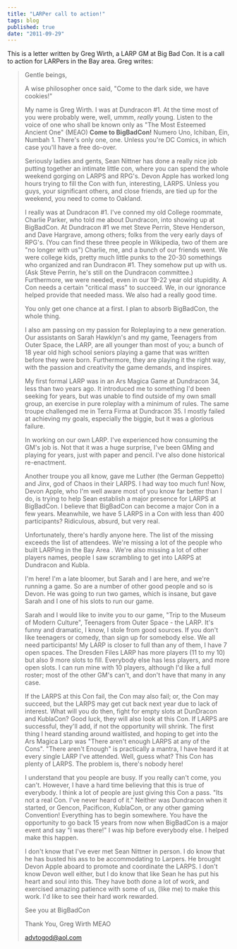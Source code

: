 ```yaml
---
title: "LARPer call to action!"
tags: blog
published: true
date: "2011-09-29"
---
```


This is a letter written by Greg Wirth, a LARP GM at Big Bad Con. It is a call to action for LARPers in the Bay area. Greg writes:

> Gentle beings,
> 
> A wise philosopher once said, "Come to the dark side, we have cookies!"
> 
> My name is Greg Wirth. I was at Dundracon #1. At the time most of you were probably were, well, ummm, _really_ young. Listen to the voice of one who shall be known only as "The Most Esteemed Ancient One" (MEAO) **Come to BigBadCon!** Numero Uno, Ichiban, Ein, Numbah 1. There's only one, one. Unless you're DC Comics, in which case you'll have a free do-over.
> 
> Seriously ladies and gents, Sean Nittner has done a really nice job putting together an intimate little con, where you can spend the whole weekend gorging on LARPS and RPG's. Devon Apple has worked long hours trying to fill the Con with fun, interesting, LARPS. Unless you guys, your significant others, and close friends, are tied up for the weekend, you need to come to Oakland.
> 
> I really was at Dundracon #1. I've conned my old College roommate, Charlie Parker, who told me about Dundracon, into showing up at BigBadCon. At Dundracon #1 we met Steve Perrin, Steve Henderson, and Dave Hargrave, among others; folks from the very early days of RPG's. (You can find these three people in Wikipedia, two of them are "no longer with us") Charlie, me, and a bunch of our friends went. We were college kids, pretty much little punks to the 20-30 somethings who organized and ran Dundracon #1. They somehow put up with us. (Ask Steve Perrin, he's still on the Dundracon committee.) Furthermore, we were needed, even in our 19-22 year old stupidity. A Con needs a certain "critical mass" to succeed. We, in our ignorance helped provide that needed mass. We also had a really good time.
> 
> You only get one chance at a first. I plan to absorb BigBadCon, the whole thing.
> 
> I also am passing on my passion for Roleplaying to a new generation. Our assistants on Sarah Hawklyn's and my game, Teenagers from Outer Space, the LARP, are all younger than most of you; a bunch of 18 year old high school seniors playing a game that was written before they were born. Furthermore, they are playing it the right way, with the passion and creativity the game demands, and inspires.
> 
> My first formal LARP was in an Ars Magica Game at Dundracon 34, less than two years ago. It introduced me to something I'd been seeking for years, but was unable to find outside of my own small group, an exercise in pure roleplay with a minimum of rules. The same troupe challenged me in Terra Firma at Dundracon 35. I mostly failed at achieving my goals, especially the biggie, but it was a glorious failure.
> 
> In working on our own LARP. I've experienced how consuming the GM's job is. Not that it was a huge surprise, I've been GMing and playing for years, just with paper and pencil. I've also done historical re-enactment.
> 
> Another troupe you all know, gave me Luther (the German Geppetto) and Jinx, god of Chaos in their LARPS. I had way too much fun! Now, Devon Apple, who I'm well aware most of you know far better than I do, is trying to help Sean establish a major presence for LARPS at BigBadCon. I believe that BigBadCon can become a major Con in a few years. Meanwhile, we have 5 LARPS in a Con with less than 400 participants? Ridiculous, absurd, but very real.
> 
> Unfortunately, there's hardly anyone here. The list of the missing exceeds the list of attendees. We're missing a lot of the people who built LARPing in the Bay Area . We're also missing a lot of other players names, people I saw scrambling to get into LARPS at Dundracon and Kubla.
> 
> I'm here! I'm a late bloomer, but Sarah and I are here, and we're running a game. So are a number of other good people and so is Devon. He was going to run two games, which is insane, but gave Sarah and I one of his slots to run our game.
> 
> Sarah and I would like to invite you to our game, "Trip to the Museum of Modern Culture", Teenagers from Outer Space - the LARP. It's funny and dramatic, I know, I stole from good sources. If you don't like teenagers or comedy, than sign up for somebody else. We all need participants! My LARP is closer to full than any of them, I have 7 open spaces. The Dresden Files LARP has more players (11 to my 10) but also 9 more slots to fill. Everybody else has less players, and more open slots. I can run mine with 10 players, although I'd like a full roster; most of the other GM's can't, and don't have that many in any case.
> 
> If the LARPS at this Con fail, the Con may also fail; or, the Con may succeed, but the LARPS may get cut back next year due to lack of interest. What will you do then, fight for empty slots at DunDracon and KublaCon? Good luck, they will also look at this Con. If LARPS are successful, they'll add, if not the opportunity will shrink. The first thing I heard standing around waitlisted, and hoping to get into the Ars Magica Larp was "There aren't enough LARPS at any of the Cons". "There aren't Enough" is practically a mantra, I have heard it at every single LARP I've attended. Well, guess what? This Con has plenty of LARPS. The problem is, there's nobody here!
> 
> I understand that you people are busy. If you really can't come, you can't. However, I have a hard time believing that this is true of everybody. I think a lot of people are just giving this Con a pass. "Its not a real Con. I've never heard of it." Neither was Dundracon when it started, or Gencon, Pacificon, KublaCon, or any other gaming Convention! Everything has to begin somewhere. You have the opportunity to go back 15 years from now when BigBadCon is a major event and say "I was there!" I was hip before everybody else. I helped make this happen.
> 
> I don't know that I've ever met Sean Nittner in person. I do know that he has busted his ass to be accommodating to Larpers. He brought Devon Apple aboard to promote and coordinate the LARPS. I don't know Devon well either, but I do know that like Sean he has put his heart and soul into this. They have both done a lot of work, and exercised amazing patience with some of us, (like me) to make this work. I'd like to see their hard work rewarded.
> 
> See you at BigBadCon
> 
> Thank You, Greg Wirth MEAO
> 
> advtogod@aol.com
